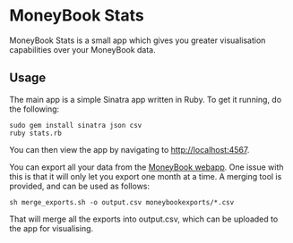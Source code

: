 MoneyBook Stats
===============

MoneyBook Stats is a small app which gives you greater visualisation capabilities over your MoneyBook data. 

Usage
-----

The main app is a simple Sinatra app written in Ruby. To get it running, do the following:

    sudo gem install sinatra json csv
    ruby stats.rb
    
You can then view the app by navigating to [http://localhost:4567](http://localhost:4567).
    
You can export all your data from the [MoneyBook webapp](http://my.moneybookapp.com). One issue with this is that it will only let you export one month at a time. A merging tool is provided, and can be used as follows:

    sh merge_exports.sh -o output.csv moneybookexports/*.csv
    
That will merge all the exports into output.csv, which can be uploaded to the app for visualising. 